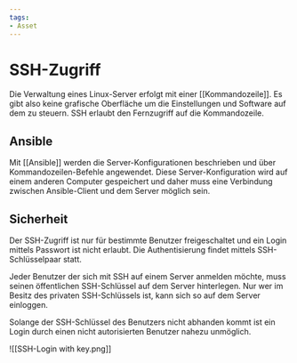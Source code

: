 ```yaml
---
tags:
- Asset
---
```

# SSH-Zugriff

Die Verwaltung eines Linux-Server erfolgt mit einer [[Kommandozeile]]. Es gibt also keine grafische Oberfläche um die Einstellungen und Software auf dem zu steuern. SSH erlaubt den Fernzugriff auf die Kommandozeile.

## Ansible

Mit [[Ansible]] werden die Server-Konfigurationen beschrieben und über Kommandozeilen-Befehle angewendet. Diese Server-Konfiguration wird auf einem anderen Computer gespeichert und daher muss eine Verbindung zwischen Ansible-Client und dem Server möglich sein.

## Sicherheit

Der SSH-Zugriff ist nur für bestimmte Benutzer freigeschaltet und ein Login mittels Passwort ist nicht erlaubt. Die Authentisierung findet mittels SSH-Schlüsselpaar statt.

Jeder Benutzer der sich mit SSH auf einem Server anmelden möchte, muss seinen öffentlichen SSH-Schlüssel auf dem Server hinterlegen. Nur wer im Besitz des privaten SSH-Schlüssels ist, kann sich so auf dem Server einloggen.

Solange der SSH-Schlüssel des Benutzers nicht abhanden kommt ist ein Login durch einen nicht autorisierten Benutzer nahezu unmöglich.

![[SSH-Login with key.png]]